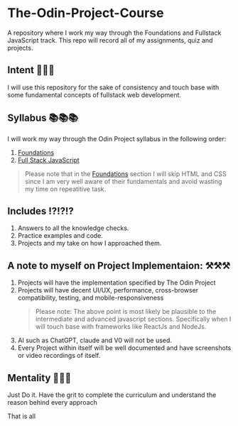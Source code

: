 # The-Odin-Project-Course

A repository where I work my way through the Foundations and Fullstack JavaScript track. This repo will record all of my assignments, quiz and projects.

## Intent 🤔🤔🤔

I will use this repository for the sake of consistency and touch base with some fundamental concepts of fullstack web development.

## Syllabus 📚📚📚

I will work my way through the Odin Project syllabus in the following order:

1. [Foundations](https://www.theodinproject.com/paths/foundations/courses/foundations)
2. [Full Stack JavaScript](https://www.theodinproject.com/paths/full-stack-javascript)

> Please note that in the [Foundations](https://www.theodinproject.com/paths/foundations/courses/foundations) section I will skip HTML and CSS since I am very well aware of their fundamentals and avoid wasting my time on repeatitive task.

## Includes ⁉⁉⁉

1. Answers to all the knowledge checks.
2. Practice examples and code.
3. Projects and my take on how I approached them.

## A note to myself on Project Implementaion: ⚒⚒⚒

1. Projects will have the implementation specified by The Odin Project
2. Projects will have decent UI/UX, performance, cross-browser compatibility, testing, and mobile-responsiveness
   > Please note: The above point is most likely be plausible to the intermediate and advanced javascript sections.
   > Specifically when I will touch base with frameworks like ReactJs and NodeJs.
3. AI such as ChatGPT, claude and V0 will not be used.
4. Every Project within itself will be well documented and have screenshots or video recordings of itself.

## Mentality 🧠🧠🧠

Just Do it. Have the grit to complete the curriculum and understand the reason behind every approach

That is all
